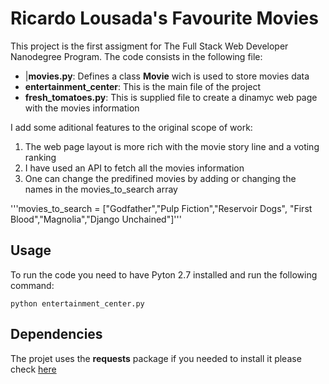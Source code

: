 # Ricardo Lousada's Favourite Movies

This project is the first assigment for The Full Stack Web Developer Nanodegree Program.
The code consists in the following file:

- |**movies.py**:            Defines a class **Movie** wich is used to store movies data
- **entertainment_center**:  This is the main file of the project
- **fresh_tomatoes.py**:     This is supplied file to create a dinamyc web page with the movies information

I add some aditional features to the original scope of work:

1. The web page layout is more rich with the movie story line and a voting ranking
2. I have used an API to fetch all the movies information
3. One can change the predifined movies by adding or changing the names in the movies_to_search array

'''movies_to_search = ["Godfather","Pulp Fiction","Reservoir Dogs",
                    "First Blood","Magnolia","Django Unchained"]'''

## Usage

To run the code you need to have Pyton 2.7 installed and run the following command:

`python entertainment_center.py`


## Dependencies

The projet uses the **requests** package if you needed to install it please check [here](https://pypi.python.org/pypi/requests)


